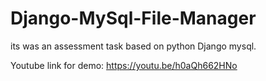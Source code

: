 # Django-MySql-File-Manager

its was an assessment task based on python Django mysql.

Youtube link for demo: https://youtu.be/h0aQh662HNo
